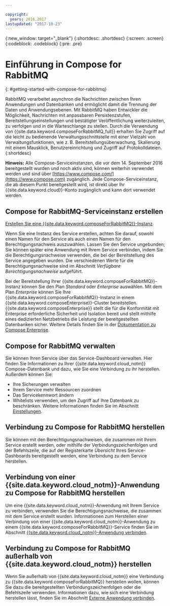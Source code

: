 ```yaml
---

copyright:
  years: 2016,2017
lastupdated: "2017-10-23"
---
```


{:new_window: target="_blank"}
{:shortdesc: .shortdesc}
{:screen: .screen}
{:codeblock: .codeblock}
{:pre: .pre}

# Einführung in Compose for RabbitMQ
{: #getting-started-with-compose-for-rabbitmq}

RabbitMQ verarbeitet asynchron die Nachrichten zwischen Ihren Anwendungen und Datenbanken und ermöglicht damit die Trennung der Daten und Anwendungsebenen. Mit RabbitMQ haben Entwickler die Möglichkeit, Nachrichten mit anpassbaren Persistenzstufen, Bereitstellungseinstellungen und bestätigter Veröffentlichung weiterzuleiten, zu verfolgen und in die Warteschlange zu stellen. Durch die Verwendung von {{site.data.keyword.composeForRabbitMQ_full}} erhalten Sie Zugriff auf die leicht zu bedienende Verwaltungsschnittstelle mit einer Vielzahl von Verwaltungsfunktionen, wie z. B. Bereitstellungsüberwachung, Skalierung mit einem Mausklick, Benutzereinrichtung und Zugriff auf Protokolldateien.
{:shortdesc}

**Hinweis:** Alle Compose-Serviceinstanzen, die vor dem 14. September 2016 bereitgestellt wurden und noch aktiv sind, können weiterhin verwendet werden und sind über [https://www.compose.com/](https://www.compose.com) zugänglich. Jede Compose-Serviceinstanz, die ab diesem Punkt bereitgestellt wird, ist direkt über Ihr {{site.data.keyword.cloud}}-Konto zugänglich und kann dort verwendet werden.

## Compose for RabbitMQ-Serviceinstanz erstellen

[Erstellen Sie eine {{site.data.keyword.composeForRabbitMQ}}-Instanz](https://console.ng.bluemix.net/catalog/services/compose-for-rabbitmq/).

Wenn Sie eine Instanz des Service erstellen, achten Sie darauf, sowohl einen Namen für den Service als auch einen Namen für den Berechtigungsnachweis auszuwählen. Lassen Sie den Service ungebunden; Sie können später eine Anwendung mit Ihrem Service verbinden, indem Sie die Berechtigungsnachweise verwenden, die bei der Bereitstellung des Service angegeben wurden.  Die verschiedenen Werte für die Berechtigungsnachweise sind im Abschnitt *Verfügbare Berechtigungsnachweise* aufgeführt.

Bei der Bereitstellung Ihrer {{site.data.keyword.composeForRabbitMQ}}-Instanz können Sie den Plan *Standard* oder *Enterprise* auswählen. Mit dem Plan *Enterprise* können Sie Ihre {{site.data.keyword.composeForRabbitMQ}}-Instanz in einem {{site.data.keyword.composeEnterprise}}-Cluster bereitstellen. {{site.data.keyword.composeEnterprise}} stellt die für die Konformität mit Enterprise erforderliche Sicherheit und Isolation bereit und stellt mithilfe eines dedizierten Netzbetriebs die Leistung der bereitgestellten Datenbanken sicher. Weitere Details finden Sie in der [Dokumentation zu Compose Enterprise](../ComposeEnterprise/index.html).

## Compose for RabbitMQ verwalten

Sie können Ihren Service über das Service-Dashboard verwalten. Hier finden Sie Informationen zu Ihrer {{site.data.keyword.cloud_notm}} Compose-Datenbank und dazu, wie Sie eine Verbindung zu ihr herstellen. Außerdem können Sie:
- Ihre Sicherungen verwalten 
- Ihrem Service mehr Ressourcen zuordnen 
- Das Servicekennwort ändern
- Whitelists verwenden, um den Zugriff auf Ihre Datenbank zu beschränken. Weitere Informationen finden Sie im Abschnitt [Einstellungen](./dashboard-settings.html).

## Verbindung zu Compose for RabbitMQ herstellen

Sie können mit den Berechtigungsnachweisen, die zusammen mit Ihrem Service erstellt werden, oder mithilfe der Verbindungszeichenfolgen und der Befehlszeile, die auf der Registerkarte *Übersicht* Ihres Service-Dashboards bereitgestellt werden, eine Verbindung zu dem Service herstellen.

## Verbindung von einer {{site.data.keyword.cloud_notm}}-Anwendung zu Compose for RabbitMQ herstellen

Um eine {{site.data.keyword.cloud_notm}}-Anwendung mit Ihrem Service zu verbinden, verwenden Sie die Berechtigungsnachweise, die zusammen mit dem Service erstellt wurden. Informationen zum Herstellen einer Verbindung von einer {{site.data.keyword.cloud_notm}}-Anwendung zu einem {{site.data.keyword.composeForRabbitMQ}}-Service finden Sie im Abschnitt [{{site.data.keyword.cloud_notm}}-Anwendung verbinden](./connecting-bluemix-app.html).

## Verbindung zu Compose for RabbitMQ außerhalb von {{site.data.keyword.cloud_notm}} herstellen

Wenn Sie außerhalb von {{site.data.keyword.cloud_notm}} eine Verbindung zu {{site.data.keyword.composeForRabbitMQ}} herstellen wollen, können Sie dazu die bereitgestellten Verbindungszeichenfolgen oder die Befehlszeile verwenden. Informationen dazu, wie sich eine Verbindung herstellen lässt, finden Sie im Abschnitt [Externe Anwendung verbinden](./connecting-external.html).
